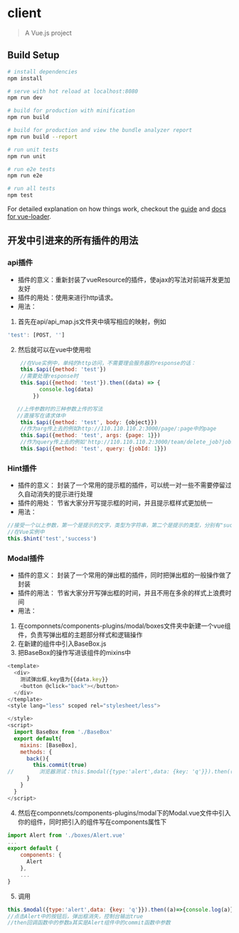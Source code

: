 # client

> A Vue.js project

## Build Setup

``` bash
# install dependencies
npm install

# serve with hot reload at localhost:8080
npm run dev

# build for production with minification
npm run build

# build for production and view the bundle analyzer report
npm run build --report

# run unit tests
npm run unit

# run e2e tests
npm run e2e

# run all tests
npm test
```

For detailed explanation on how things work, checkout the [guide](http://vuejs-templates.github.io/webpack/) and [docs for vue-loader](http://vuejs.github.io/vue-loader).

## 开发中引进来的所有插件的用法

### api插件

- 插件的意义：重新封装了vueResource的插件，使ajax的写法对前端开发更加友好
- 插件的用处：使用来进行http请求。
- 用法：

1. 首先在api/api_map.js文件夹中填写相应的映射，例如

```javascript
'test': [POST, '']
```

2. 然后就可以在vue中使用啦

```javascript
	//在Vue实例中，单纯的http访问，不需要理会服务器的response的话：
	this.$api({method: 'test'})
	//需要处理response时
	this.$api({method: 'test'}).then((data) => {
          console.log(data)
        })

   //上传参数时的三种参数上传的写法
   //直接写在请求体中
   	this.$api({method: 'test', body: {object}})
   	//作为arg传上去的例如http://110.110.110.2:3000/page/:page中的page
   	this.$api({method: 'test', args: {page: 1}})
   	//作为query传上去的例如'http://110.110.110.2:3000/team/delete_job?jobId=1'中的jobId
   	this.$api({method: 'test', query: {jobId: 1}})
```

### Hint插件

- 插件的意义： 封装了一个常用的提示框的插件，可以统一对一些不需要停留过久自动消失的提示进行处理
- 插件的用处： 节省大家分开写提示框的时间，并且提示框样式更加统一
- 用法：

```javascript
//接受一个以上参数，第一个是提示的文字，类型为字符串，第二个是提示的类型，分别有"success", "warn", "error"类型也是字符串
//在Vue实例中
this.$hint('test','success')
```

### Modal插件

- 插件的意义： 封装了一个常用的弹出框的插件，同时把弹出框的一般操作做了封装
- 插件的用法： 节省大家分开写弹出框的时间，并且不用在多余的样式上浪费时间
- 用法：

1. 在componnets/components-plugins/modal/boxes文件夹中新建一个vue组件，负责写弹出框的主题部分样式和逻辑操作
2. 在新建的组件中引入BaseBox.js
3. 把BaseBox的操作写进该组件的mixins中

```javascript
<template>
  <div>
    测试弹出框,key值为{{data.key}}
    <button @click="back"></button>
  </div>
</template>
<style lang="less" scoped rel="stylesheet/less">

</style>
<script>
  import BaseBox from './BaseBox'
  export default{
    mixins: [BaseBox],
    methods: {
      back(){
        this.commit(true)
//        浏览器测试：this.$modal({type:'alert',data: {key: 'q'}}).then((a)=>{console.log(a)})
      }
    }
  }
</script>
```

4. 然后在componnets/components-plugins/modal下的Modal.vue文件中引入你的组件，同时把引入的组件写在components属性下

```javascript
import Alert from './boxes/Alert.vue'
...
export default {
    components: {
      Alert
    },
    ...
}
```

5. 调用

```javascript
this.$modal({type:'alert',data: {key: 'q'}}).then((a)=>{console.log(a)})
//点击Alert中的按钮后，弹出框消失，控制台输出true
//then回调函数中的参数a其实是Alert组件中的commit函数中参数
```
